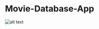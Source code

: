 # Movie-Database-App
![alt text](https://raw.githubusercontent.com/sahilsood/Movie-Database-App/blob/master/AppScreenshot.png)
